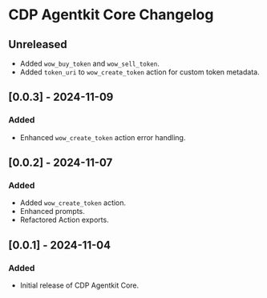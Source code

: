 # CDP Agentkit Core Changelog

## Unreleased

- Added `wow_buy_token` and `wow_sell_token`.
- Added `token_uri` to `wow_create_token` action for custom token metadata.

## [0.0.3] - 2024-11-09

### Added

- Enhanced `wow_create_token` action error handling.

## [0.0.2] - 2024-11-07

### Added

- Added `wow_create_token` action.
- Enhanced prompts.
- Refactored Action exports.

## [0.0.1] - 2024-11-04

### Added

- Initial release of CDP Agentkit Core.
